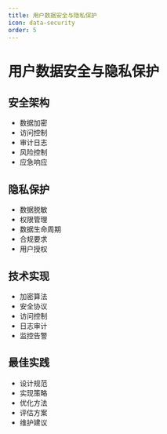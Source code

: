 ```yaml
---
title: 用户数据安全与隐私保护
icon: data-security
order: 5
---
```


# 用户数据安全与隐私保护

## 安全架构
- 数据加密
- 访问控制
- 审计日志
- 风险控制
- 应急响应

## 隐私保护
- 数据脱敏
- 权限管理
- 数据生命周期
- 合规要求
- 用户授权

## 技术实现
- 加密算法
- 安全协议
- 访问控制
- 日志审计
- 监控告警

## 最佳实践
- 设计规范
- 实现策略
- 优化方法
- 评估方案
- 维护建议
